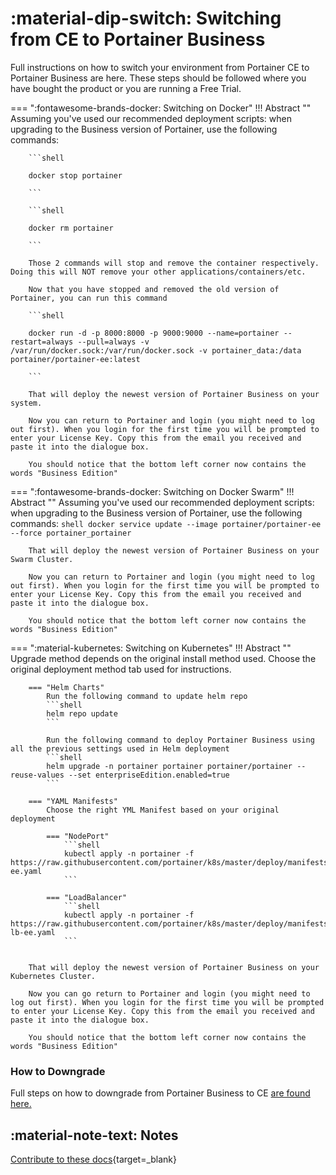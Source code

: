 # :material-dip-switch: Switching from CE to Portainer Business 

Full instructions on how to switch your environment from Portainer CE to Portainer Business are here. These steps should be followed where you have bought the product or you are running a Free Trial.

=== ":fontawesome-brands-docker: Switching on Docker"
    !!! Abstract ""
        Assuming you've used our recommended deployment scripts: when upgrading to the Business version of Portainer, use the following commands:

        ```shell

        docker stop portainer

        ```

        ```shell

        docker rm portainer

        ```

        Those 2 commands will stop and remove the container respectively. Doing this will NOT remove your other applications/containers/etc.

        Now that you have stopped and removed the old version of Portainer, you can run this command

        ```shell

        docker run -d -p 8000:8000 -p 9000:9000 --name=portainer --restart=always --pull=always -v /var/run/docker.sock:/var/run/docker.sock -v portainer_data:/data portainer/portainer-ee:latest

        ```

        That will deploy the newest version of Portainer Business on your system.

        Now you can return to Portainer and login (you might need to log out first). When you login for the first time you will be prompted to enter your License Key. Copy this from the email you received and paste it into the dialogue box.

        You should notice that the bottom left corner now contains the words "Business Edition"

=== ":fontawesome-brands-docker: Switching on Docker Swarm"
    !!! Abstract ""
        Assuming you've used our recommended deployment scripts: when upgrading to the Business version of Portainer, use the following commands:
        ```shell
        docker service update --image portainer/portainer-ee --force portainer_portainer
        ```

        That will deploy the newest version of Portainer Business on your Swarm Cluster.

        Now you can return to Portainer and login (you might need to log out first). When you login for the first time you will be prompted to enter your License Key. Copy this from the email you received and paste it into the dialogue box.

        You should notice that the bottom left corner now contains the words "Business Edition"

=== ":material-kubernetes: Switching on Kubernetes"
    !!! Abstract ""
        Upgrade method depends on the original install method used. Choose the original deployment method tab used for instructions.

        === "Helm Charts"
            Run the following command to update helm repo
            ```shell
            helm repo update
            ```

            Run the following command to deploy Portainer Business using all the previous settings used in Helm deployment
            ```shell
            helm upgrade -n portainer portainer portainer/portainer --reuse-values --set enterpriseEdition.enabled=true
            ```

        === "YAML Manifests"
            Choose the right YML Manifest based on your original deployment

            === "NodePort"
                ```shell
                kubectl apply -n portainer -f https://raw.githubusercontent.com/portainer/k8s/master/deploy/manifests/portainer/portainer-ee.yaml
                ```

            === "LoadBalancer"
                ```shell
                kubectl apply -n portainer -f https://raw.githubusercontent.com/portainer/k8s/master/deploy/manifests/portainer/portainer-lb-ee.yaml
                ```


        That will deploy the newest version of Portainer Business on your Kubernetes Cluster.

        Now you can go return to Portainer and login (you might need to log out first). When you login for the first time you will be prompted to enter your License Key. Copy this from the email you received and paste it into the dialogue box.

        You should notice that the bottom left corner now contains the words "Business Edition"


### How to Downgrade

Full steps on how to downgrade from Portainer Business to CE [are found here.](https://documentation.portainer.io/v2.0-be/downgrade/be-to-ce/)


## :material-note-text: Notes
[Contribute to these docs](https://github.com/portainer/portainer-docs/blob/master/contributing.md){target=_blank}
